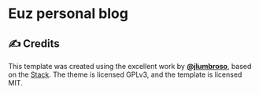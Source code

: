 # Euz personal blog

## ✍️ Credits

This template was created using the excellent work by [**@jlumbroso**](https://github.com/jlumbroso), based on the [Stack](https://github.com/CaiJimmy/hugo-theme-stack). The theme is licensed GPLv3, and the template is licensed MIT.
